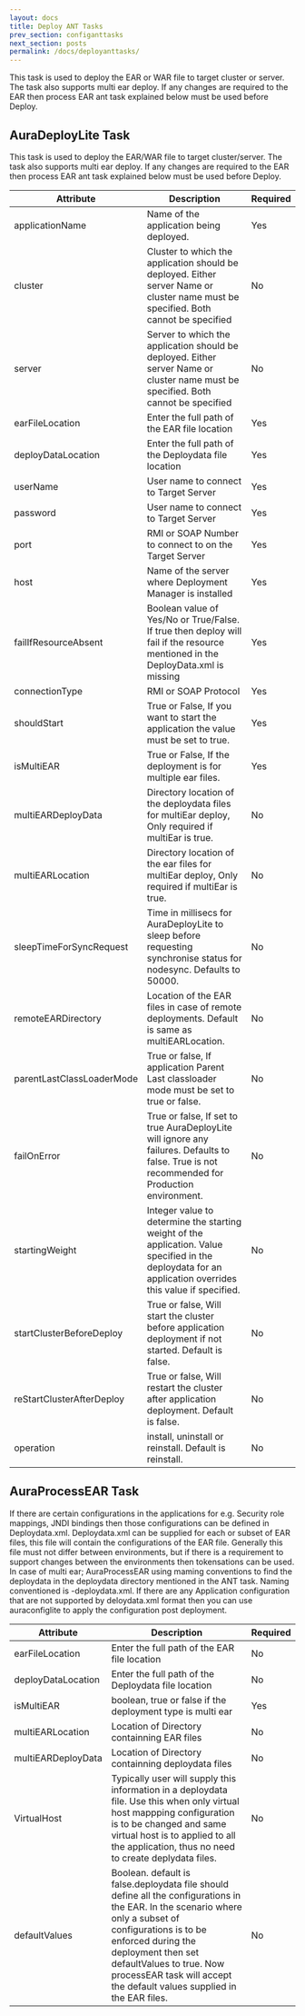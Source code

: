 ```yaml
---
layout: docs
title: Deploy ANT Tasks
prev_section: configanttasks
next_section: posts
permalink: /docs/deployanttasks/
---
```


This task is used to deploy the EAR or WAR file to target cluster or server. 
The task also supports multi ear deploy. 
If any changes are required to the EAR then process EAR ant task explained below must be used before Deploy.

## AuraDeployLite Task
This task is used to deploy the EAR/WAR file to target cluster/server. The task also supports multi ear deploy. If any changes are required to the EAR then process EAR ant task explained below must be used before Deploy.

Attribute|Description|Required|
---------|-----------|--------|
applicationName|Name of the application being deployed.|Yes|
cluster|Cluster to which the application should be deployed. Either server Name or cluster name must be specified. Both cannot be specified|No|
server|Server to which the application should be deployed. Either server Name or cluster name must be specified. Both cannot be specified|No|
earFileLocation|Enter the full path of the EAR file location|Yes|
deployDataLocation|Enter the full path of the Deploydata file location|Yes|
userName|User name to connect to Target Server|Yes|
password|User name to connect to Target Server|Yes|
port|RMI or SOAP Number to connect to on the Target Server|Yes|
host|Name of the server where Deployment Manager is installed|Yes|
failIfResourceAbsent|Boolean value of Yes/No or True/False. If true then deploy will fail if the resource mentioned in the DeployData.xml is missing|Yes|
connectionType|RMI or SOAP Protocol|Yes|
shouldStart|True or False, If you want to start the application the value must be set to true.|Yes|
isMultiEAR|True or False, If the deployment is for multiple ear files.|Yes|
multiEARDeployData|Directory location of the deploydata files for multiEar deploy, Only required if multiEar is true.|No|
multiEARLocation|Directory location of the ear files for multiEar deploy, Only required if multiEar is true.|No|
sleepTimeForSyncRequest|Time in millisecs for AuraDeployLite to sleep before requesting synchronise status for nodesync. Defaults to 50000.|No|
remoteEARDirectory|Location of the EAR files in case of remote deployments. Default is same as multiEARLocation.|No|
parentLastClassLoaderMode|True or false, If application Parent Last classloader mode must be set to true or false.|No|
failOnError|True or false, If set to true AuraDeployLite will ignore any failures. Defaults to false. True is not recommended for Production environment.|No|
startingWeight|Integer value to determine the starting weight of the application. Value specified in the deploydata for an application overrides this value if specified.|No|
startClusterBeforeDeploy|True or false, Will start the cluster before application deployment if not started. Default is false.|No|
reStartClusterAfterDeploy|True or false, Will restart the cluster after application deployment. Default is false.|No|
operation|install, uninstall or reinstall. Default is reinstall.|No|

## AuraProcessEAR Task
If there are certain configurations in the applications for e.g. Security role mappings, JNDI bindings then those configurations can be defined in Deploydata.xml. Deploydata.xml can be supplied for each or subset of EAR files, this file will contain the configurations of the EAR file. Generally this file must not differ between environments, but if there is a requirement to support changes between the environments then tokensations can be used. In case of multi ear; AuraProcessEAR using maming conventions to find the deploydata in the deploydata directory mentioned in the ANT task. Naming conventioned is <EARFileName>-deploydata.xml.
If there are any Application configuration that are not supported by deloydata.xml format then you can use auraconfiglite to apply the configuration post deployment.

|Attribute|Description|Required|
|---------|-----------|--------|
earFileLocation|Enter the full path of the EAR file location|No|
deployDataLocation|Enter the full path of the Deploydata file location|No|
isMultiEAR|boolean, true or false if the deployment type is multi ear|Yes|
multiEARLocation|Location of Directory containning EAR files |No|
multiEARDeployData|Location of Directory containning deploydata files |No|
VirtualHost|Typically user will supply this information in a deploydata file. Use this when  only virtual host mappping configuration is to be changed and same virtual host is to applied to all the application, thus no need to create deplydata files.|No|
defaultValues|Boolean. default is false.deploydata file should define all the configurations in the EAR. In the scenario where only a subset of configurations is to be enforced during the deployment then set defaultValues to true. Now processEAR task will accept the default values supplied in the EAR files. |No|

